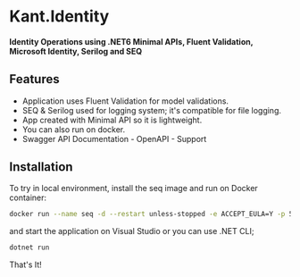 # Kant.Identity
#### Identity Operations using .NET6 Minimal APIs, Fluent Validation, Microsoft Identity, Serilog and SEQ

## Features

- Application uses Fluent Validation for model validations.
- SEQ & Serilog used for logging system; it's compatible for file logging.
- App created with Minimal API so it is lightweight.
- You can also run on docker.
- Swagger API Documentation - OpenAPI - Support

## Installation

To try in local environment, install the seq image and run on Docker container:

```sh
docker run --name seq -d --restart unless-stopped -e ACCEPT_EULA=Y -p 5341:80 datalust/seq:latest
```

and start the application on Visual Studio or you can use .NET CLI;

```sh
dotnet run
```

That's It!
